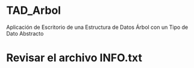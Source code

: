 # TAD_Arbol
Aplicación de Escritorio de una Estructura de Datos Árbol con un Tipo de Dato Abstracto

# Revisar el archivo INFO.txt
